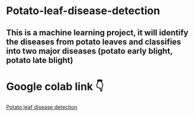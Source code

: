 # Potato-leaf-disease-detection
This is  a machine learning project, it will identify the diseases from potato leaves and classifies into two major diseases (potato early blight, potato late blight)
---
# Google colab link 👇
[Potato leaf disease detection](https://colab.research.google.com/drive/1EAKchuOydE453bqxjVsU1Ka51XjXrKeq#scrollTo=sYaXUY588Li5)
